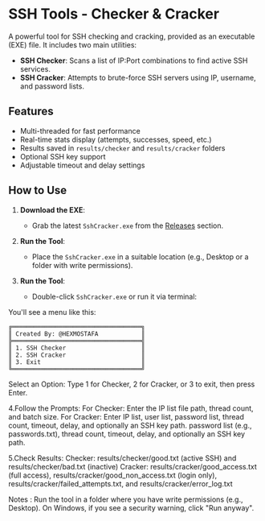 # SSH Tools - Checker & Cracker

A powerful tool for SSH checking and cracking, provided as an executable (EXE) file. It includes two main utilities:
- **SSH Checker**: Scans a list of IP:Port combinations to find active SSH services.
- **SSH Cracker**: Attempts to brute-force SSH servers using IP, username, and password lists.

## Features
- Multi-threaded for fast performance
- Real-time stats display (attempts, successes, speed, etc.)
- Results saved in `results/checker` and `results/cracker` folders
- Optional SSH key support
- Adjustable timeout and delay settings

## How to Use
1. **Download the EXE**:
   - Grab the latest `SshCracker.exe` from the [Releases]([https://github.com/yourusername/ssh-tools/releases](https://github.com/hexmostafa/SshCracker/releases/tag/SshCracker)) section.

2. **Run the Tool**:
   - Place the `SshCracker.exe` in a suitable location (e.g., Desktop or a folder with write permissions).

3. **Run the Tool**:
   - Double-click `SshCracker.exe` or run it via terminal:

  You'll see a menu like this:

    ╔════════════════════════════════════╗
    ║ Created By: @HEXMOSTAFA            ║
    ╠════════════════════════════════════╣
    ║ 1. SSH Checker                     ║
    ║ 2. SSH Cracker                     ║
    ║ 3. Exit                            ║
    ╚════════════════════════════════════╝
Select an Option:
  Type 1 for Checker, 2 for Cracker, or 3 to exit, then press Enter.

4.Follow the Prompts:
  For Checker: Enter the IP list file path, thread count, and batch size.
  For Cracker: Enter IP list, user list, password list, thread count, timeout, delay, and optionally an SSH key path.
  password list (e.g., passwords.txt), thread count, timeout, delay, and optionally an SSH key path.

5.Check Results:
  Checker: results/checker/good.txt (active SSH) and results/checker/bad.txt (inactive)
  Cracker: results/cracker/good_access.txt (full access),
  results/cracker/good_non_access.txt (login only),
  results/cracker/failed_attempts.txt, and results/cracker/error_log.txt

Notes :
  Run the tool in a folder where you have write permissions (e.g., Desktop).
  On Windows, if you see a security warning, click "Run anyway".

